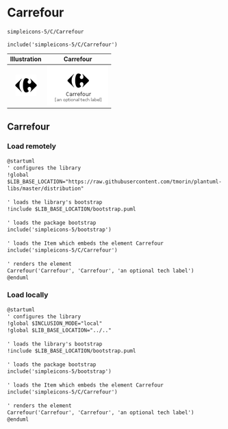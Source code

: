 # Carrefour


```text
simpleicons-5/C/Carrefour
```

```text
include('simpleicons-5/C/Carrefour')
```



| Illustration | Carrefour |
| :---: | :---: |
| ![illustration for Illustration](../../simpleicons-5/C/Carrefour.png) | ![illustration for Carrefour](../../simpleicons-5/C/Carrefour.Local.png) |




## Carrefour

### Load remotely
```plantuml
@startuml
' configures the library
!global $LIB_BASE_LOCATION="https://raw.githubusercontent.com/tmorin/plantuml-libs/master/distribution"

' loads the library's bootstrap
!include $LIB_BASE_LOCATION/bootstrap.puml

' loads the package bootstrap
include('simpleicons-5/bootstrap')

' loads the Item which embeds the element Carrefour
include('simpleicons-5/C/Carrefour')

' renders the element
Carrefour('Carrefour', 'Carrefour', 'an optional tech label')
@enduml
```

### Load locally
```plantuml
@startuml
' configures the library
!global $INCLUSION_MODE="local"
!global $LIB_BASE_LOCATION="../.."

' loads the library's bootstrap
!include $LIB_BASE_LOCATION/bootstrap.puml

' loads the package bootstrap
include('simpleicons-5/bootstrap')

' loads the Item which embeds the element Carrefour
include('simpleicons-5/C/Carrefour')

' renders the element
Carrefour('Carrefour', 'Carrefour', 'an optional tech label')
@enduml
```

